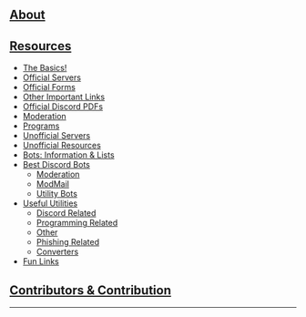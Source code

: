 ## [About](./About)
## [Resources](./Resources)

* [The Basics!](./Resources#the-basics)
* [Official Servers](./Resources#official-servers)
* [Official Forms](./Resources#official-forms)
* [Other Important Links](./Resources#other-important-links)
* [Official Discord PDFs](./Resources#official-discord-pdfs)
* [Moderation](./Resources#moderation)
* [Programs](./Resources#programs)
* [Unofficial Servers](./Resources#unofficial-servers)
* [Unofficial Resources](./Resources#unofficial-resources)
* [Bots: Information & Lists](./Resources#bots-information--lists) <br />
* [Best Discord Bots](./Resources#best-discord-bots) 
  * [Moderation](./Resources#moderation-1)
  * [ModMail](./Resources#modmail)
  * [Utility Bots](./Resources#utility-bots) <br />
* [Useful Utilities](./Resources#useful-utilities)
  * [Discord Related](./Resources#discord-related)
  * [Programming Related](./Resources#programming-related)
  * [Other](./Resources#other)
  * [Phishing Related](./Resources#phishing-related)
  * [Converters](./Resources#converters) <br />
* [Fun Links](./Resources#fun-links)
## [Contributors & Contribution](./Contributors-&-Contribution)

***

